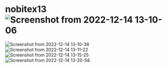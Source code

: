# nobitex13![Screenshot from 2022-12-14 13-10-06](https://user-images.githubusercontent.com/100148078/207561356-7bdc666f-ff95-4bae-b7b1-fa618a6baf18.png)
![Screenshot from 2022-12-14 13-10-38](https://user-images.githubusercontent.com/100148078/207561376-25ed0837-627a-4a45-81ca-856ce4cf4689.png)
![Screenshot from 2022-12-14 13-11-22](https://user-images.githubusercontent.com/100148078/207561380-1bcbcfb5-ffcf-4ae1-971a-5618fe852a2d.png)
![Screenshot from 2022-12-14 13-15-25](https://user-images.githubusercontent.com/100148078/207561827-2ca5ce15-2f43-4ab5-9530-29280cbbceca.png)
![Screenshot from 2022-12-14 13-20-58](https://user-images.githubusercontent.com/100148078/207563051-f1b06d87-2011-415a-9a1e-08b58bc60226.png)
